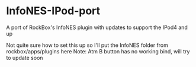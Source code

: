 # InfoNES-IPod-port
A port of RockBox's InfoNES plugin with updates to support the IPod4 and up

Not quite sure how to set this up so I'll put the InfoNES folder from rockbox/apps/plugins here
Note: Atm B button has no working bind, will try to update soon
